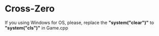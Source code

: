 # Cross-Zero

If you using Windows for OS, please, replace the **"system("clear")"** to **"system("cls")"** in Game.cpp
